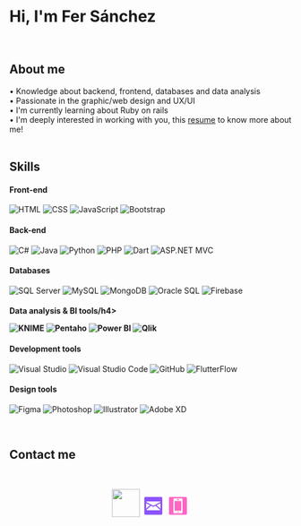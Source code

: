 <h1> Hi, I'm Fer Sánchez</h1>

<!--
Here are some ideas to get you started:

- 🔭 I’m currently working on ...
- 🌱 I’m currently learning ...
- 👯 I’m looking to collaborate on ...
- 🤔 I’m looking for help with ...
- 💬 Ask me about ...
- 📫 How to reach me: ...
- 😄 Pronouns: ...
- ⚡ Fun fact: ...
-->

<br/>

<h2>About me </h2>

• Knowledge about backend, frontend, databases and data analysis <br/>
• Passionate in the graphic/web design and UX/UI <br/>
• I'm currently learning about Ruby on rails <br/>
• I'm deeply interested in working with you, this <a href="Resume - Ma Fernanda Sanchez - Developer.pdf" target="_blank">resume</a> to know more about me! <br/>
<br/>

<h2>Skills</h2>
<h4>Front-end</h4>
<p align="left">
  <img src="https://img.shields.io/badge/HTML-E34F26?style=flat&logo=html5&logoColor=white" alt="HTML" />
  <img src="https://img.shields.io/badge/CSS-1572B6?style=flat&logo=css3&logoColor=white" alt="CSS" />
  <img src="https://img.shields.io/badge/JavaScript-F7DF1E?style=flat&logo=javascript&logoColor=black" alt="JavaScript" />
  <img src="https://img.shields.io/badge/Bootstrap-7952B3?style=flat&logo=bootstrap&logoColor=white" alt="Bootstrap" />
</p>

<h4>Back-end</h4>
<p align="left">
  <img src="https://img.shields.io/badge/C%23-239120?style=flat&logo=c-sharp&logoColor=white" alt="C#" />
  <img src="https://img.shields.io/badge/Java-007396?style=flat&logo=java&logoColor=white" alt="Java" />
  <img src="https://img.shields.io/badge/Python-3776AB?style=flat&logo=python&logoColor=white" alt="Python" />
  <img src="https://img.shields.io/badge/PHP-777BB4?style=flat&logo=php&logoColor=white" alt="PHP" />
  <img src="https://img.shields.io/badge/Dart-0175C2?style=flat&logo=dart&logoColor=white" alt="Dart" />
  <img src="https://img.shields.io/badge/ASP.NET%20MVC-5C2D91?style=flat&logo=.net&logoColor=white" alt="ASP.NET MVC" />
</p>

<h4>Databases</h4>
<p align="left">
  <img src="https://img.shields.io/badge/SQL%20Server-CC2927?style=flat&logo=microsoft-sql-server&logoColor=white" alt="SQL Server" />
  <img src="https://img.shields.io/badge/MySQL-4479A1?style=flat&logo=mysql&logoColor=white" alt="MySQL" />
  <img src="https://img.shields.io/badge/MongoDB-47A248?style=flat&logo=mongodb&logoColor=white" alt="MongoDB" />
  <img src="https://img.shields.io/badge/Oracle%20SQL-F80000?style=flat&logo=oracle&logoColor=white" alt="Oracle SQL" />
  <img src="https://img.shields.io/badge/Firebase-FFCA28?style=flat&logo=firebase&logoColor=black" alt="Firebase" />
</p>

<h4>Data analysis & BI tools/h4>
<p align="left">
  <img src="https://img.shields.io/badge/KNIME-FE7A16?style=flat&logo=knime&logoColor=black" alt="KNIME" />
  <img src="https://img.shields.io/badge/Pentaho-005084?style=flat&logo=data-visualization&logoColor=white" alt="Pentaho" />
  <img src="https://img.shields.io/badge/Power%20BI-F2C811?style=flat&logo=power-bi&logoColor=black" alt="Power BI" />
  <img src="https://img.shields.io/badge/Qlik-3A4ED2?style=flat&logo=qlik&logoColor=white" alt="Qlik" />
</p>
  
<h4>Development tools</h4>
<p align="left">
  <img src="https://img.shields.io/badge/Visual%20Studio-5C2D91?style=flat&logo=visual-studio&logoColor=white" alt="Visual Studio" />
  <img src="https://img.shields.io/badge/VS%20Code-007ACC?style=flat&logo=visual-studio-code&logoColor=white" alt="Visual Studio Code" />
  <img src="https://img.shields.io/badge/GitHub-181717?style=flat&logo=github&logoColor=white" alt="GitHub" />
  <img src="https://img.shields.io/badge/FlutterFlow-02569B?style=flat&logo=flutter&logoColor=white" alt="FlutterFlow" />
</p>

<h4>Design tools</h4>
<p align="left">
  <img src="https://img.shields.io/badge/Figma-F24E1E?style=flat&logo=figma&logoColor=white" alt="Figma" />
  <img src="https://img.shields.io/badge/Photoshop-31A8FF?style=flat&logo=adobe-photoshop&logoColor=black" alt="Photoshop" />
  <img src="https://img.shields.io/badge/Illustrator-FF9A00?style=flat&logo=adobe-illustrator&logoColor=white" alt="Illustrator" />
  <img src="https://img.shields.io/badge/Adobe%20XD-FF61F6?style=flat&logo=adobe-xd&logoColor=white" alt="Adobe XD" />
</p>


<br/>

<h2>Contact me </h2>

<br/>
<div align="center">
  <p>
    <a href="https://linkedin.com/in/mariafernandasv" target="_blank" style="text-decoration:none;">
      <img src="https://brandlogos.net/wp-content/uploads/2016/06/linkedin-logo-512x512.png"  width="50" height="50" />
    </a>  
       <a href="mailto:mfsv1905@gmail.com" target="_blank" style="text-decoration:none;  padding-bottom:15 px;">
      <img src="./assets/icon-mail.png"  width="40" height="40" />
    </a>  
    <a href="tel:+50687842491" target="_blank" style="text-decoration:none; padding-bottom:15 px;">
      <img src="./assets/icon-cell.png"  width="40" height="40" />
    </a>  
  </p>
</div>
